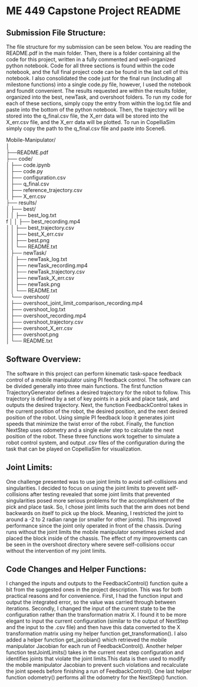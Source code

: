 # ME 449 Capstone Project README

## Submission File Structure:

The file structure for my submission can be seen below. You are reading the README.pdf in the main folder. Then, there is a folder containing all the code for this project, written in a fully commented and well-organized python notebook. Code for all three sections is found within the code notebook, and the full final project code can be found in the last cell of this notebook. I also consolidated the code just for the final run (including all milestone functions) into a single code.py file, however, I used the notebook and foundit convenient. The results requested are within the results folder, organized into the best, newTask, and overshoot folders. To run my code for each of these sections, simply copy the entry from within the log.txt file and paste into the bottom of the python notebook. Then, the trajectory will be stored into the q_final.csv file, the X_err data will be stored into the X_err.csv file, and the X_err data will be plotted. To run in CopelliaSim simply copy the path to the q_final.csv file and paste into Scene6.

Mobile-Manipulator/ <br />
│ <br />
├──README.pdf <br />
├── code/ <br />
│ ├── code.ipynb <br />
│ ├── code.py <br />
│ ├── configuration.csv <br />
│ ├── q_final.csv <br />
│ ├── reference_trajectory.csv <br />
│ ├── X_err.csv <br />
├── results/ <br />
│ ├── best/ <br />
│ │ ├── best_log.txt <br />f
│ │ ├── best_recording.mp4 <br />
│ │ ├── best_trajectory.csv <br />
│ │ ├── best_X_err.csv <br />
│ │ ├── best.png <br />
│ │ └── README.txt <br />
│ ├── newTask/ <br />
│ │ ├── newTask_log.txt <br />
│ │ ├── newTask_recording.mp4 <br />
│ │ ├── newTask_trajectory.csv <br />
│ │ ├── newTask_X_err.csv  <br />
│ │ ├── newTask.png <br />
│ │ └── README.txt <br />
│ └── overshoot/ <br />
│ ├── overshoot_joint_limit_comparison_recording.mp4 <br />
│ ├── overshoot_log.txt <br />
│ ├── overshoot_recording.mp4 <br />
│ ├── overshoot_trajectory.csv <br />
│ ├── overshoot_X_err.csv <br />
│ ├── overshoot.png <br />
│ └── README.txt <br />

## Software Overview:

The software in this project can perform kinematic task-space feedback control of a mobile manipulator using PI feedback control. The software can be divided generally into three main functions. The first function TrajectoryGenerator defines a desired trajectory for the robot to follow. This trajectory is defined by a set of key points in a pick and place task, and outputs the desired trajectory. Next, the function
FeedbackControl takes in the current position of the robot, the desired position, and the next desired position of the robot. Using simple PI feedback loop it generates joint speeds that minimize the twist error of the robot. Finally, the function NextStep uses odometry and a single euler step to calculate the next position of the robot. These three functions work together to simulate a robot control system, and output .csv files of the configuration during the task that can be played on CopelliaSim for visualization.

## Joint Limits:

One challenge presented was to use joint limits to avoid self-collisions and singularities. I decided to focus on using the joint limits to prevent self-collisions after testing revealed that some joint limits that prevented singularities posed more serious problems for the accomplishment of the pick and place task. So, I chose joint limits such that the arm does not bend backwards on itself to pick up the block. Meaning, I restricted the joint to around a -2 to 2 radian range (or smaller for other joints). This improved performance since the joint only operated in front of the chassis. During runs without the joint limits the mobile manipulator sometimes picked and placed the block inside of the chassis. The effect of my improvements can be seen in the overshoot directory where severe self-collisions occur without the intervention of my joint limits. 

## Code Changes and Helper Functions:

I changed the inputs and outputs to the FeedbackControl() function quite a bit from the suggested ones in the project description. This was for both practical reasons and for convenience. First, I had the function input and output the integrated error, so the value was carried through between iterations. Secondly, I changed the input of the current state to be the configuration rather than the transformation matrix X. I found it to be more elegant to input the current configuration (similar to the output of NextStep and the input to the .csv file) and then have this data converted to the X transformation matrix using my helper function get_transformation(). I also added a helper function get_jacobian() which retrieved the mobile manipulator Jacobian for each run of
FeedbackControl(). Another helper function testJointLimits() takes in the current next step configuration and identifies joints that violate the joint limits.This data is then used to modify the mobile manipulator Jacobian to prevent such violations and recalculate the joint speeds before finishing a run of FeedbackControl(). One last helper function odometry() performs all the odometry for the NextStep() function.

